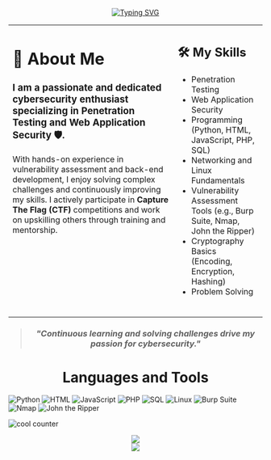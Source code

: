 <p align="center">
  <a href="https://github.com/Mezoemad">
    <img src="https://readme-typing-svg.herokuapp.com?font=Fira+Code&weight=600&pause=1000&center=true&width=435&lines=Hi+%F0%9F%91%8B%2C+I'm+Moataz+Emad;Welcome+to+my+GitHub+profile!" alt="Typing SVG"/>
  </a>
</p>

<table border="0" style="border:none;">
  <tr>
    <td valign="top" width="65%" style="border:none;">

# 👤 About Me 

### I am a passionate and dedicated cybersecurity enthusiast specializing in **Penetration Testing** and **Web Application Security** 🛡️.  
With hands-on experience in vulnerability assessment and back-end development, I enjoy solving complex challenges and continuously improving my skills. I actively participate in **Capture The Flag (CTF)** competitions and work on upskilling others through training and mentorship.

  </td>
    <td valign="top" width="50%" style="border:none;">

## 🛠️ My Skills

- Penetration Testing
- Web Application Security
- Programming (Python, HTML, JavaScript, PHP, SQL)
- Networking and Linux Fundamentals
- Vulnerability Assessment Tools (e.g., Burp Suite, Nmap, John the Ripper)
- Cryptography Basics (Encoding, Encryption, Hashing)
- Problem Solving
 <br>
 
</table>

<blockquote>
  <h3 align="center"><em>"Continuous learning and solving challenges drive my passion for cybersecurity."</em></h3>
</blockquote>

<h1 align="center"> Languages and Tools </h1>

![Python](https://img.shields.io/badge/-Python-3776AB?style=flat-square&logo=python&logoColor=yellow)
![HTML](https://img.shields.io/badge/-HTML-E34F26?style=flat-square&logo=html5&logoColor=white)
![JavaScript](https://img.shields.io/badge/-JavaScript-F7DF1E?style=flat-square&logo=javascript&logoColor=black)
![PHP](https://img.shields.io/badge/-PHP-777BB4?style=flat-square&logo=php&logoColor=white)
![SQL](https://img.shields.io/badge/-SQL-003B57?style=flat-square&logo=postgresql&logoColor=white)
![Linux](https://img.shields.io/badge/-Linux-FCC624?style=flat-square&logo=linux&logoColor=black)
![Burp Suite](https://img.shields.io/badge/-Burp%20Suite-FF5722?style=flat-square&logo=burp&logoColor=white)
![Nmap](https://img.shields.io/badge/-Nmap-009639?style=flat-square&logo=nmap&logoColor=white)
![John the Ripper](https://img.shields.io/badge/-John%20the%20Ripper-7B68EE?style=flat-square)

![cool counter](https://komarev.com/ghpvc/?username=MoatazEmad&color=blue)

<p align="center">
  <a href="https://skillicons.dev">
    <img src="https://skillicons.dev/icons?i=python,html,js,php,linux" /><br>
    <img src="https://skillicons.dev/icons?i=github,vscode,burpsuite" />
  </a>
</p>


